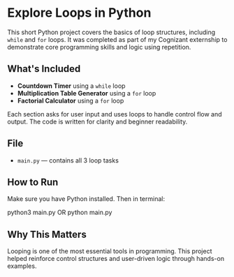 # Explore Loops in Python

This short Python project covers the basics of loop structures, including `while` and `for` loops. It was completed as part of my Cognizant externship to demonstrate core programming skills and logic using repetition.

## What's Included

- **Countdown Timer** using a `while` loop  
- **Multiplication Table Generator** using a `for` loop  
- **Factorial Calculator** using a `for` loop

Each section asks for user input and uses loops to handle control flow and output. The code is written for clarity and beginner readability.

## File

- `main.py` — contains all 3 loop tasks

## How to Run

Make sure you have Python installed. Then in terminal:

python3 main.py OR python main.py

## Why This Matters
Looping is one of the most essential tools in programming. This project helped reinforce control structures and user-driven logic through hands-on examples.
